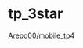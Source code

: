 # tp_3star
[Arepo00/mobile_tp4](https://github.com/user-attachments/assets/f4431b01-512b-4f1c-8f43-633170891778)
